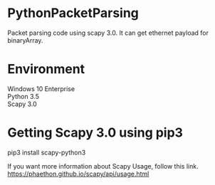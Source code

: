 # PythonPacketParsing
Packet parsing code using scapy 3.0. It can get ethernet payload for binaryArray.



# Environment
Windows 10 Enterprise   
Python 3.5  
Scapy 3.0

# Getting Scapy 3.0 using pip3  
pip3 install scapy-python3
  
  
    
If you want more information about Scapy Usage, follow this link.   
https://phaethon.github.io/scapy/api/usage.html   
